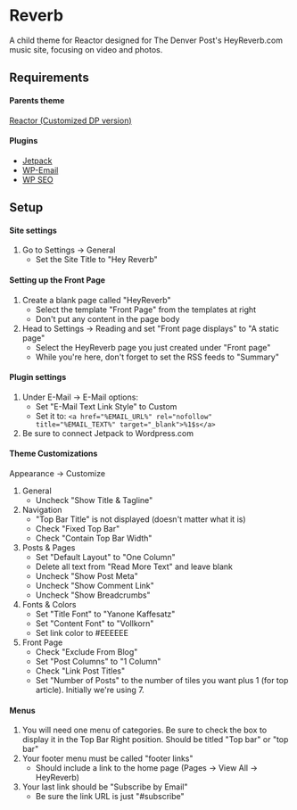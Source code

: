 # Reverb

A child theme for Reactor designed for The Denver Post's HeyReverb.com music site, focusing on video and photos.

## Requirements

#### Parents theme

[Reactor (Customized DP version)](http://extras.denverpost.com/media/wp/reactor.zip)

#### Plugins

* [Jetpack](https://wordpress.org/plugins/jetpack/)
* [WP-Email](https://wordpress.org/plugins/wp-email/)
* [WP SEO](https://wordpress.org/plugins/wordpress-seo/)

## Setup

#### Site settings

1. Go to Settings -> General
	* Set the Site Title to "Hey Reverb"

#### Setting up the Front Page

1. Create a blank page called "HeyReverb"
	* Select the template "Front Page" from the templates at right
	* Don't put any content in the page body
2. Head to Settings -> Reading and set "Front page displays"  to "A static page"
	* Select the HeyReverb page you just created under "Front page"
	* While you're here, don't forget to set the RSS feeds to "Summary"

#### Plugin settings

1. Under E-Mail -> E-Mail options:
	* Set "E-Mail Text Link Style" to Custom
	* Set it to: `<a href="%EMAIL_URL%" rel="nofollow" title="%EMAIL_TEXT%" target="_blank">%1$s</a>`
2. Be sure to connect Jetpack to Wordpress.com

#### Theme Customizations

Appearance -> Customize

1. General
	* Uncheck "Show Title & Tagline"
2. Navigation
	* "Top Bar Title" is not displayed (doesn't matter what it is)
	* Check "Fixed Top Bar"
	* Check "Contain Top Bar Width"
3. Posts & Pages
	* Set "Default Layout" to "One Column"
	* Delete all text from "Read More Text" and leave blank
	* Uncheck "Show Post Meta"
	* Uncheck "Show Comment Link"
	* Uncheck "Show Breadcrumbs"
4. Fonts & Colors
	* Set "Title Font" to "Yanone Kaffesatz"
	* Set "Content Font" to "Vollkorn"
	* Set link color to #EEEEEE
5. Front Page
	* Check "Exclude From Blog"
	* Set "Post Columns" to "1 Column"
	* Check "Link Post Titles"
	* Set "Number of Posts" to the number of tiles you want plus 1 (for top article). Initially we're using 7.

#### Menus

1. You will need one menu of categories. Be sure to check the box to display it in the Top Bar Right position. Should be titled "Top bar" or "top bar"
2. Your footer menu must be called "footer links"
	* Should include a link to the home page (Pages -> View All -> HeyReverb)
3. Your last link should be "Subscribe by Email"
	* Be sure the link URL is just "#subscribe"


